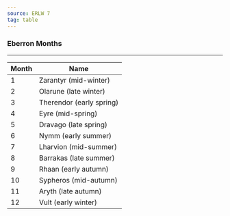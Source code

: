 ```yaml
---
source: ERLW 7
tag: table
---
```


### Eberron Months
---
|Month|Name|
|----|------------|
|1|Zarantyr (mid-winter)|
|2|Olarune (late winter)|
|3|Therendor (early spring)|
|4|Eyre (mid-spring)|
|5|Dravago (late spring)|
|6|Nymm (early summer)|
|7|Lharvion (mid-summer)|
|8|Barrakas (late summer)|
|9|Rhaan (early autumn)|
|10|Sypheros (mid-autumn)|
|11|Aryth (late autumn)|
|12|Vult (early winter)|
